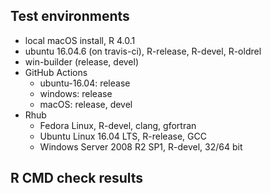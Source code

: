 ## Test environments

* local macOS install, R 4.0.1
* ubuntu 16.04.6 (on travis-ci), R-release, R-devel, R-oldrel
* win-builder (release, devel)
* GitHub Actions
    + ubuntu-16.04: release
    + windows: release
    + macOS: release, devel
* Rhub
    + Fedora Linux, R-devel, clang, gfortran
    + Ubuntu Linux 16.04 LTS, R-release, GCC
    + Windows Server 2008 R2 SP1, R-devel, 32/64 bit

    
## R CMD check results


